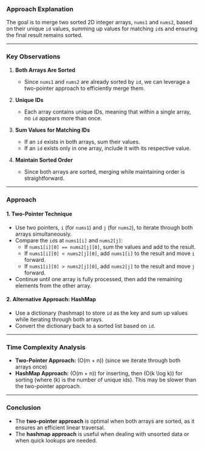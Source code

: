 ### **Approach Explanation**

The goal is to merge two sorted 2D integer arrays, `nums1` and `nums2`, based on their unique `id` values, summing up values for matching `id`s and ensuring the final result remains sorted.

---

### **Key Observations**
1. **Both Arrays Are Sorted**  
   - Since `nums1` and `nums2` are already sorted by `id`, we can leverage a two-pointer approach to efficiently merge them.

2. **Unique IDs**  
   - Each array contains unique IDs, meaning that within a single array, no `id` appears more than once.

3. **Sum Values for Matching IDs**  
   - If an `id` exists in both arrays, sum their values.
   - If an `id` exists only in one array, include it with its respective value.

4. **Maintain Sorted Order**  
   - Since both arrays are sorted, merging while maintaining order is straightforward.

---

### **Approach**
#### **1. Two-Pointer Technique**
- Use two pointers, `i` (for `nums1`) and `j` (for `nums2`), to iterate through both arrays simultaneously.
- Compare the `id`s at `nums1[i]` and `nums2[j]`:
  - If `nums1[i][0] == nums2[j][0]`, sum the values and add to the result.
  - If `nums1[i][0] < nums2[j][0]`, add `nums1[i]` to the result and move `i` forward.
  - If `nums1[i][0] > nums2[j][0]`, add `nums2[j]` to the result and move `j` forward.
- Continue until one array is fully processed, then add the remaining elements from the other array.

#### **2. Alternative Approach: HashMap**
- Use a dictionary (hashmap) to store `id` as the key and sum up values while iterating through both arrays.
- Convert the dictionary back to a sorted list based on `id`.

---

### **Time Complexity Analysis**
- **Two-Pointer Approach:** \(O(m + n)\) (since we iterate through both arrays once)
- **HashMap Approach:** \(O(m + n)\) for inserting, then \(O(k \log k)\) for sorting (where \(k\) is the number of unique ids). This may be slower than the two-pointer approach.

---

### **Conclusion**
- The **two-pointer approach** is optimal when both arrays are sorted, as it ensures an efficient linear traversal.
- The **hashmap approach** is useful when dealing with unsorted data or when quick lookups are needed.
